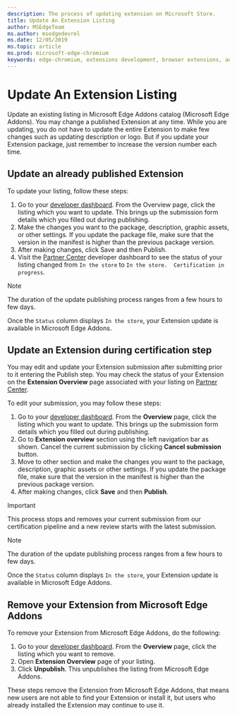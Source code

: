 ```yaml
---
description: The process of updating extension on Microsoft Store.
title: Update An Extension Listing
author: MSEdgeTeam
ms.author: msedgedevrel
ms.date: 12/05/2019
ms.topic: article
ms.prod: microsoft-edge-chromium
keywords: edge-chromium, extensions development, browser extensions, addons, partner center, developer
---
```


# Update An Extension Listing  

Update an existing listing in Microsoft Edge Addons catalog \(Microsoft Edge Addons\).  You may change a published Extension at any time.  While you are updating, you do not have to update the entire Extension to make few changes such as updating description or logo.  But if you update your Extension package, just remember to increase the version number each time.  

## Update an already published Extension  

To update your listing, follow these steps:  

1.	Go to your [developer dashboard][MicrosoftPartnerCenter].  From the Overview page, click the listing which you want to update.  This brings up the submission form details which you filled out during publishing.  
1.	Make the changes you want to the package, description, graphic assets, or other settings.  If you update the package file, make sure that the version in the manifest is higher than the previous package version.
1.	After making changes, click Save and then Publish.
1.	Visit the [Partner Center][MicrosoftPartnerCenter] developer dashboard to see the status of your listing changed from `In the store` to `In the store.  Certification in progress`.  

> [!NOTE]
> The duration of the update publishing process ranges from a few hours to few days.  

Once the `Status` column displays `In the store`, your Extension update is available in Microsoft Edge Addons.  

## Update an Extension during certification step  

You may edit and update your Extension submission after submitting prior to it entering the Publish step.  You may check the status of your Extension on the **Extension Overview** page associated with your listing on [Partner Center][MicrosoftPartnerCenter].  

To edit your submission, you may follow these steps:  

1.	Go to your [developer dashboard][MicrosoftPartnerCenter].  From the **Overview** page, click the listing which you want to update.  This brings up the submission form details which you filled out during publishing.  
1.	Go to **Extension overview** section using the left navigation bar as shown.  Cancel the current submission by clicking **Cancel submission** button.  
1.	Move to other section and make the changes you want to the package, description, graphic assets or other settings.  If you update the package file, make sure that the version in the manifest is higher than the previous package version.  
1.	After making changes, click **Save** and then **Publish**.  

> [!IMPORTANT]
> This process stops and removes your current submission from our certification pipeline and a new review starts with the latest submission.  

> [!NOTE]
> The duration of the update publishing process ranges from a few hours to few days.  

Once the `Status` column displays `In the store`, your Extension update is available in Microsoft Edge Addons.  

## Remove your Extension from Microsoft Edge Addons  

To remove your Extension from Microsoft Edge Addons, do the following:  

1.	Go to your [developer dashboard][MicrosoftPartnerCenter].  From the **Overview** page, click the listing which you want to remove.  
1.	Open **Extension Overview** page of your listing.  
1.	Click **Unpublish**.  This unpublishes the listing from Microsoft Edge Addons.  

These steps remove the Extension from Microsoft Edge Addons, that means new users are not able to find your Extension or install it, but users who already installed the Extension may continue to use it.  

<!-- image links -->  

<!-- links -->  

[MicrosoftPartnerCenter]: https://partner.microsoft.com/dashboard/registration/AccountInfo?accountProgram=MSEdgeAddons "Partner Center"  
